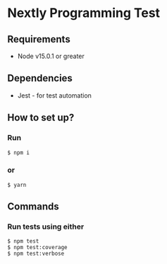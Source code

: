 # Nextly Programming Test

## Requirements

- Node v15.0.1 or greater

## Dependencies

- Jest - for test automation

## How to set up?

### Run

```shell
$ npm i
```

### or

```shell
$ yarn
```

## Commands

### Run tests using either

```shell
$ npm test
$ npm test:coverage
$ npm test:verbose
```
